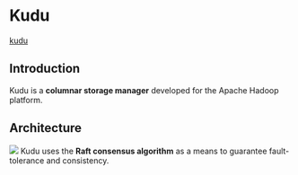 # Kudu
[kudu](https://github.com/apache/kudu)

## Introduction
Kudu is a **columnar storage manager** developed for the Apache Hadoop platform. 

## Architecture
![](https://kudu.apache.org/docs/images/kudu-architecture-2.png)
Kudu uses the **Raft consensus algorithm** as a means to guarantee fault-tolerance and consistency.
